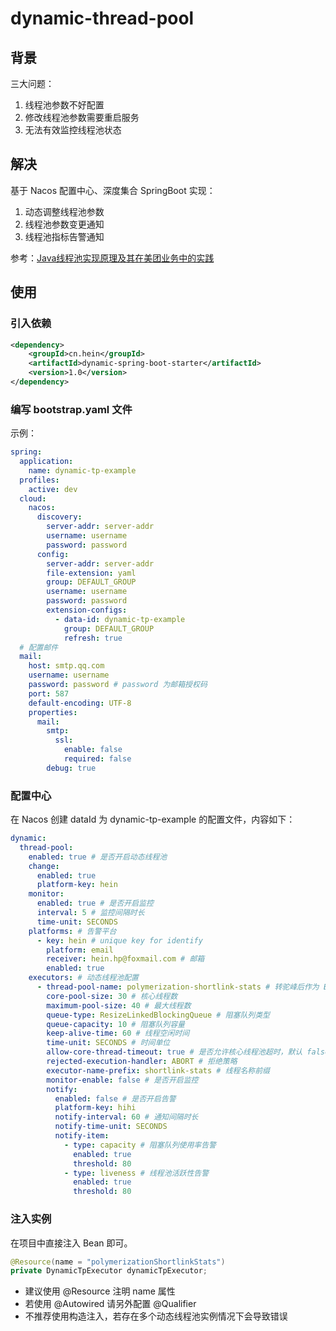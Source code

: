 # dynamic-thread-pool
## 背景

三大问题：

1. 线程池参数不好配置
2. 修改线程池参数需要重启服务
3. 无法有效监控线程池状态

## 解决

基于 Nacos 配置中心、深度集合 SpringBoot 实现：

1. 动态调整线程池参数
2. 线程池参数变更通知
3. 线程池指标告警通知

参考：[Java线程池实现原理及其在美团业务中的实践](https://tech.meituan.com/2020/04/02/java-pooling-pratice-in-meituan.html) 

## 使用

### 引入依赖

```xml
<dependency>
    <groupId>cn.hein</groupId>
    <artifactId>dynamic-spring-boot-starter</artifactId>
    <version>1.0</version>
</dependency>
```

### 编写 bootstrap.yaml 文件

示例：

```yaml
spring:
  application:
    name: dynamic-tp-example
  profiles:
    active: dev
  cloud:
    nacos:
      discovery:
        server-addr: server-addr
        username: username
        password: password
      config:
        server-addr: server-addr
        file-extension: yaml
        group: DEFAULT_GROUP
        username: username
        password: password
        extension-configs:
          - data-id: dynamic-tp-example
            group: DEFAULT_GROUP
            refresh: true
  # 配置邮件
  mail:
    host: smtp.qq.com
    username: username
    password: password # password 为邮箱授权码
    port: 587
    default-encoding: UTF-8
    properties:
      mail:
        smtp:
          ssl:
            enable: false
            required: false
        debug: true
```

### 配置中心

在 Nacos 创建 dataId 为 dynamic-tp-example 的配置文件，内容如下：

```yaml 
dynamic:
  thread-pool:
    enabled: true # 是否开启动态线程池
    change: 
      enabled: true
      platform-key: hein
    monitor:
      enabled: true # 是否开启监控
      interval: 5 # 监控间隔时长
      time-unit: SECONDS
    platforms: # 告警平台
      - key: hein # unique key for identify
        platform: email
        receiver: hein.hp@foxmail.com # 邮箱
        enabled: true
    executors: # 动态线程池配置
      - thread-pool-name: polymerization-shortlink-stats # 转驼峰后作为 BeanName
        core-pool-size: 30 # 核心线程数
        maximum-pool-size: 40 # 最大线程数
        queue-type: ResizeLinkedBlockingQueue # 阻塞队列类型
        queue-capacity: 10 # 阻塞队列容量
        keep-alive-time: 60 # 线程空闲时间
        time-unit: SECONDS # 时间单位
        allow-core-thread-timeout: true # 是否允许核心线程池超时，默认 false
        rejected-execution-handler: ABORT # 拒绝策略
        executor-name-prefix: shortlink-stats # 线程名称前缀
        monitor-enable: false # 是否开启监控
        notify:
          enabled: false # 是否开启告警
          platform-key: hihi
          notify-interval: 60 # 通知间隔时长
          notify-time-unit: SECONDS
          notify-item:
            - type: capacity # 阻塞队列使用率告警
              enabled: true
              threshold: 80
            - type: liveness # 线程池活跃性告警
              enabled: true
              threshold: 80
```

### 注入实例

在项目中直接注入 Bean 即可。

```java
@Resource(name = "polymerizationShortlinkStats")
private DynamicTpExecutor dynamicTpExecutor;
```

- 建议使用 @Resource 注明 name 属性
- 若使用 @Autowired 请另外配置 @Qualifier
- 不推荐使用构造注入，若存在多个动态线程池实例情况下会导致错误
